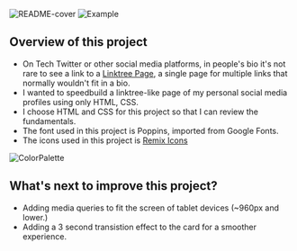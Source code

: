 ![README-cover](https://user-images.githubusercontent.com/90986300/175407327-9bc726cb-4832-4e64-a641-c1de573f2c94.png)
![Example](https://user-images.githubusercontent.com/90986300/175407373-a69577e7-1545-417f-aea9-18ce8fc55ea4.png)
## Overview of this project
- On Tech Twitter or other social media platforms, in people's bio it's not rare to see a link to a <a href="https://linktr.ee/">Linktree Page</a>, a single page for multiple links that normally wouldn't fit in a bio.
- I wanted to speedbuild a linktree-like page of my personal social media profiles using only HTML, CSS.
- I choose HTML and CSS for this project so that I can review the fundamentals.
- The font used in this project is Poppins, imported from Google Fonts.
- The icons used in this project is <a href="https://remixicon.com/">Remix Icons</a>

![ColorPalette](https://user-images.githubusercontent.com/90986300/175407363-8ad90861-ad54-43ae-9ea9-0ffcbbd9c713.png)

## What's next to improve this project?
- Adding media queries to fit the screen of tablet devices (~960px and lower.) 
- Adding a 3 second transistion effect to the card for a smoother experience.
